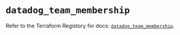 # `datadog_team_membership`

Refer to the Terraform Registory for docs: [`datadog_team_membership`](https://registry.terraform.io/providers/datadog/datadog/3.31.0/docs/resources/team_membership).
